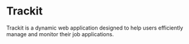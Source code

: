 # Trackit
Trackit is a dynamic web application designed to help users efficiently manage and monitor their job applications.
